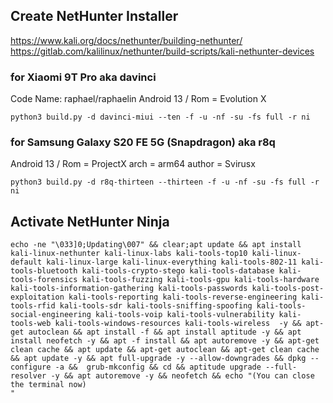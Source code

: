 ## Create NetHunter Installer

https://www.kali.org/docs/nethunter/building-nethunter/
https://gitlab.com/kalilinux/nethunter/build-scripts/kali-nethunter-devices

### for Xiaomi 9T Pro aka davinci 
Code Name: raphael/raphaelin 
Android 13 / Rom = Evolution X

```ShellSession
python3 build.py -d davinci-miui --ten -f -u -nf -su -fs full -r ni
```

### for Samsung Galaxy S20 FE 5G (Snapdragon) aka r8q 
Android 13 / Rom = ProjectX
arch = arm64
author = Svirusx

```ShellSession
python3 build.py -d r8q-thirteen --thirteen -f -u -nf -su -fs full -r ni
```

## Activate NetHunter Ninja


```ShellSession
echo -ne "\033]0;Updating\007" && clear;apt update && apt install kali-linux-nethunter kali-linux-labs kali-tools-top10 kali-linux-default kali-linux-large kali-linux-everything kali-tools-802-11 kali-tools-bluetooth kali-tools-crypto-stego kali-tools-database kali-tools-forensics kali-tools-fuzzing kali-tools-gpu kali-tools-hardware kali-tools-information-gathering kali-tools-passwords kali-tools-post-exploitation kali-tools-reporting kali-tools-reverse-engineering kali-tools-rfid kali-tools-sdr kali-tools-sniffing-spoofing kali-tools-social-engineering kali-tools-voip kali-tools-vulnerability kali-tools-web kali-tools-windows-resources kali-tools-wireless  -y && apt-get autoclean && apt install -f && apt install aptitude -y && apt install neofetch -y && apt -f install && apt autoremove -y && apt-get clean cache && apt update && apt-get autoclean && apt-get clean cache && apt update -y && apt full-upgrade -y --allow-downgrades && dpkg --configure -a &&  grub-mkconfig && cd && aptitude upgrade --full-resolver -y && apt autoremove -y && neofetch && echo "(You can close the terminal now)
"
```
